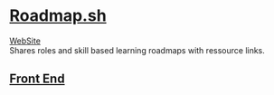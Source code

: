# [Roadmap.sh](https://github.com/roadmapsh/next.roadmap.sh)
[WebSite](https://roadmap.sh/) <br>
Shares roles and skill based learning roadmaps with ressource links. 

## [Front End](./FrontEnd/README.md)
